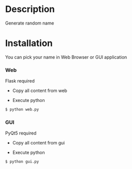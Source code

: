 # Description

Generate random name

# Installation

You can pick your name in Web Browser or GUI application

### Web

Flask required

- Copy all content from web

- Execute python

```sh
$ python web.py
```

### GUI

PyQt5 required

- Copy all content from gui

- Execute python

```sh
$ python gui.py
```
